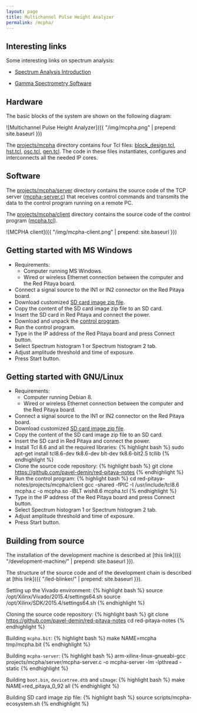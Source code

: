 ```yaml
---
layout: page
title: Multichannel Pulse Height Analyzer
permalink: /mcpha/
---
```


Interesting links
-----

Some interesting links on spectrum analysis:

 - [Spectrum Analysis Introduction](http://www.canberra.com/literature/fundamental-principles/pdf/Spectrum-Analysis.pdf)

 - [Gamma Spectrometry Software](https://www.youtube.com/watch?v=bBG_m4akFts)

Hardware
-----

The basic blocks of the system are shown on the following diagram:

![Multichannel Pulse Height Analyzer]({{ "/img/mcpha.png" | prepend: site.baseurl }})

The [projects/mcpha](https://github.com/pavel-demin/red-pitaya-notes/tree/master/projects/mcpha) directory contains four Tcl files: [block_design.tcl](https://github.com/pavel-demin/red-pitaya-notes/blob/master/projects/mcpha/block_design.tcl), [hst.tcl](https://github.com/pavel-demin/red-pitaya-notes/blob/master/projects/mcpha/hst.tcl), [osc.tcl](https://github.com/pavel-demin/red-pitaya-notes/blob/master/projects/mcpha/osc.tcl), [gen.tcl](https://github.com/pavel-demin/red-pitaya-notes/blob/master/projects/mcpha/gen.tcl). The code in these files instantiates, configures and interconnects all the needed IP cores.

Software
-----

The [projects/mcpha/server](https://github.com/pavel-demin/red-pitaya-notes/tree/master/projects/mcpha/server) directory contains the source code of the TCP server ([mcpha-server.c](https://github.com/pavel-demin/red-pitaya-notes/blob/master/projects/mcpha/server/mcpha-server.c)) that receives control commands and transmits the data to the control program running on a remote PC.

The [projects/mcpha/client](https://github.com/pavel-demin/red-pitaya-notes/tree/master/projects/mcpha/client) directory contains the source code of the control program ([mcpha.tcl](https://github.com/pavel-demin/red-pitaya-notes/blob/master/projects/mcpha/client/mcpha.tcl)).

![MCPHA client]({{ "/img/mcpha-client.png" | prepend: site.baseurl }})

Getting started with MS Windows
-----

 - Requirements:
   - Computer running MS Windows.
   - Wired or wireless Ethernet connection between the computer and the Red Pitaya board.
 - Connect a signal source to the IN1 or IN2 connector on the Red Pitaya board.
 - Download customized [SD card image zip file](https://googledrive.com/host/0B-t5klOOymMNfmJ0bFQzTVNXQ3RtWm5SQ2NGTE1hRUlTd3V2emdSNzN6d0pYamNILW83Wmc/mcpha/ecosystem-0.92-65-35575ed-mcpha.zip).
 - Copy the content of the SD card image zip file to an SD card.
 - Insert the SD card in Red Pitaya and connect the power.
 - Download and unpack the [control program](https://googledrive.com/host/0B-t5klOOymMNfmJ0bFQzTVNXQ3RtWm5SQ2NGTE1hRUlTd3V2emdSNzN6d0pYamNILW83Wmc/mcpha/mcpha-win32-20151272.zip).
 - Run the control program.
 - Type in the IP address of the Red Pitaya board and press Connect button.
 - Select Spectrum histogram 1 or Spectrum histogram 2 tab.
 - Adjust amplitude threshold and time of exposure.
 - Press Start button.

Getting started with GNU/Linux
-----

 - Requirements:
   - Computer running Debian 8.
   - Wired or wireless Ethernet connection between the computer and the Red Pitaya board.
 - Connect a signal source to the IN1 or IN2 connector on the Red Pitaya board.
 - Download customized [SD card image zip file](https://googledrive.com/host/0B-t5klOOymMNfmJ0bFQzTVNXQ3RtWm5SQ2NGTE1hRUlTd3V2emdSNzN6d0pYamNILW83Wmc/mcpha/ecosystem-0.92-65-35575ed-mcpha.zip).
 - Copy the content of the SD card image zip file to an SD card.
 - Insert the SD card in Red Pitaya and connect the power.
 - Install Tcl 8.6 and all the required libraries:
{% highlight bash %}
sudo apt-get install tcl8.6-dev tk8.6-dev blt-dev tk8.6-blt2.5 tcllib
{% endhighlight %}
 - Clone the source code repository:
{% highlight bash %}
git clone https://github.com/pavel-demin/red-pitaya-notes
{% endhighlight %}
 - Run the control program:
{% highlight bash %}
cd red-pitaya-notes/projects/mcpha/client
gcc -shared -fPIC -I /usr/include/tcl8.6 mcpha.c -o mcpha.so -lBLT
wish8.6 mcpha.tcl
{% endhighlight %}
 - Type in the IP address of the Red Pitaya board and press Connect button.
 - Select Spectrum histogram 1 or Spectrum histogram 2 tab.
 - Adjust amplitude threshold and time of exposure.
 - Press Start button.

Building from source
-----

The installation of the development machine is described at [this link]({{ "/development-machine/" | prepend: site.baseurl }}).

The structure of the source code and of the development chain is described at [this link]({{ "/led-blinker/" | prepend: site.baseurl }}).

Setting up the Vivado environment:
{% highlight bash %}
source /opt/Xilinx/Vivado/2015.4/settings64.sh
source /opt/Xilinx/SDK/2015.4/settings64.sh
{% endhighlight %}

Cloning the source code repository:
{% highlight bash %}
git clone https://github.com/pavel-demin/red-pitaya-notes
cd red-pitaya-notes
{% endhighlight %}

Building `mcpha.bit`:
{% highlight bash %}
make NAME=mcpha tmp/mcpha.bit
{% endhighlight %}

Building `mcpha-server`:
{% highlight bash %}
arm-xilinx-linux-gnueabi-gcc projects/mcpha/server/mcpha-server.c -o mcpha-server -lm -lpthread -static
{% endhighlight %}

Building `boot.bin`, `devicetree.dtb` and `uImage`:
{% highlight bash %}
make NAME=red_pitaya_0_92 all
{% endhighlight %}

Building SD card image zip file:
{% highlight bash %}
source scripts/mcpha-ecosystem.sh
{% endhighlight %}
